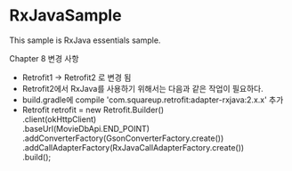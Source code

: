 # RxJavaSample
This sample is RxJava essentials sample.

Chapter 8 변경 사항
- Retrofit1 -> Retrofit2 로 변경 됨
- Retrofit2에서 RxJava를 사용하기 위해서는 다음과 같은 작업이 필요하다.
- build.gradle에 compile 'com.squareup.retrofit:adapter-rxjava:2.x.x' 추가
- Retrofit retrofit = new Retrofit.Builder()<br/>
    .client(okHttpClient)<br/>
    .baseUrl(MovieDbApi.END_POINT)<br/>
    .addConverterFactory(GsonConverterFactory.create())<br/>
    .addCallAdapterFactory(RxJavaCallAdapterFactory.create())<br/>
    .build();<br/>
